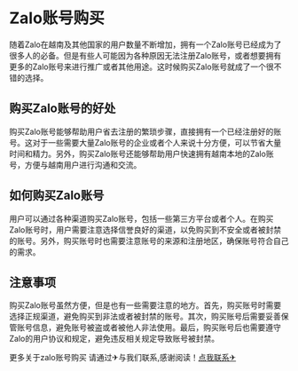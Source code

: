 # Zalo账号购买

随着Zalo在越南及其他国家的用户数量不断增加，拥有一个Zalo账号已经成为了很多人的必备。但是有些人可能因为各种原因无法注册Zalo账号，或者想要拥有更多的Zalo账号来进行推广或者其他用途。这时候购买Zalo账号就成了一个很不错的选择。

## 购买Zalo账号的好处

购买Zalo账号能够帮助用户省去注册的繁琐步骤，直接拥有一个已经注册好的账号。这对于一些需要大量Zalo账号的企业或者个人来说十分方便，可以节省大量时间和精力。另外，购买Zalo账号还能够帮助用户快速拥有越南本地的Zalo账号，方便与越南用户进行沟通和交流。

## 如何购买Zalo账号

用户可以通过各种渠道购买Zalo账号，包括一些第三方平台或者个人。在购买Zalo账号时，用户需要注意选择信誉良好的渠道，以免购买到不安全或者被封禁的账号。另外，购买账号时也需要注意账号的来源和注册地区，确保账号符合自己的需求。

## 注意事项

购买Zalo账号虽然方便，但是也有一些需要注意的地方。首先，购买账号时需要选择正规渠道，避免购买到非法或者被封禁的账号。其次，购买账号后需要妥善保管账号信息，避免账号被盗或者被他人非法使用。最后，购买账号后也需要遵守Zalo的用户协议和规定，避免违反相关规定导致账号被封禁。

更多关于zalo账号购买 请通过✈与我们联系,感谢阅读！[点我联系✈](https://u.G208.com)
